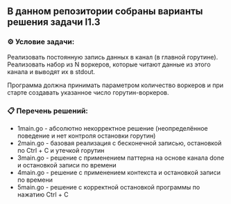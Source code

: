 ## В данном репозитории собраны варианты решения задачи l1.3  

### ⚙️ Условие задачи:  

Реализовать постоянную запись данных в канал (в главной горутине). Реализовать набор из N воркеров, которые читают данные из этого канала и выводят их в stdout.

Программа должна принимать параметром количество воркеров и при старте создавать указанное число горутин-воркеров. 

### 📋 Перечень решений:

- 1main.go - абсолютно некорректное решение (неопределённое поведение и нет контроля остановки горутин)
- 2main.go - базовая реализация с бесконечной записью, остановкой по Ctrl + C и утечкой горутин
- 3main.go - решение с применением паттерна на основе канала done и остановкой записи по времени
- 4main.go - решение с применением контекста и остановкой записи по времени
- 5main.go - решение с корректной остановкой программы по нажатию Ctrl + C

